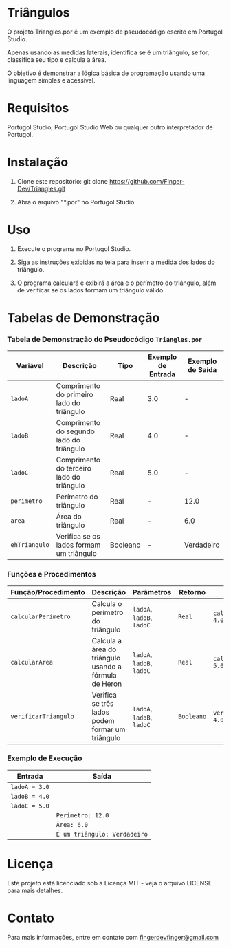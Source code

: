 # Triângulos

O projeto Triangles.por é um exemplo de pseudocódigo escrito em Portugol Studio. 

Apenas usando as medidas laterais, identifica se é um triângulo, se for, classifica seu tipo e calcula a área.

O objetivo é demonstrar a lógica básica de programação usando uma linguagem simples e acessível.

# Requisitos

Portugol Studio, Portugol Studio Web ou qualquer outro interpretador de Portugol.

# Instalação

1. Clone este repositório: git clone https://github.com/Finger-Dev/Triangles.git

2. Abra o arquivo "*.por" no Portugol Studio

# Uso

1. Execute o programa no Portugol Studio.

2. Siga as instruções exibidas na tela para inserir a medida dos lados do triângulo.

3. O programa calculará e exibirá a área e o perímetro do triângulo, além de verificar se os lados formam um triângulo válido.


# Tabelas de Demonstração 


### Tabela de Demonstração do Pseudocódigo `Triangles.por`


| Variável       | Descrição                                   | Tipo     | Exemplo de Entrada | Exemplo de Saída |
|----------------|---------------------------------------------|----------|--------------------|------------------|
| `ladoA`        | Comprimento do primeiro lado do triângulo   | Real     | 3.0                | -                |
| `ladoB`        | Comprimento do segundo lado do triângulo    | Real     | 4.0                | -                |
| `ladoC`        | Comprimento do terceiro lado do triângulo   | Real     | 5.0                | -                |
| `perimetro`    | Perímetro do triângulo                      | Real     | -                  | 12.0             |
| `area`         | Área do triângulo                           | Real     | -                  | 6.0              |
| `ehTriangulo`  | Verifica se os lados formam um triângulo    | Booleano | -                  | Verdadeiro       |


### Funções e Procedimentos


| Função/Procedimento | Descrição                                                                 | Parâmetros                | Retorno     | Exemplo de Uso                          |
|---------------------|---------------------------------------------------------------------------|---------------------------|-------------|-----------------------------------------|
| `calcularPerimetro` | Calcula o perímetro do triângulo                                          | `ladoA`, `ladoB`, `ladoC` | `Real`      | `calcularPerimetro(3.0, 4.0, 5.0)`      |
| `calcularArea`      | Calcula a área do triângulo usando a fórmula de Heron                     | `ladoA`, `ladoB`, `ladoC` | `Real`      | `calcularArea(3.0, 4.0, 5.0)`           |
| `verificarTriangulo`| Verifica se três lados podem formar um triângulo                          | `ladoA`, `ladoB`, `ladoC` | `Booleano`  | `verificarTriangulo(3.0, 4.0, 5.0)`     |


### Exemplo de Execução


| Entrada           | Saída                                  |
|-------------------|----------------------------------------|
| `ladoA = 3.0`     |                                        |
| `ladoB = 4.0`     |                                        |
| `ladoC = 5.0`     |                                        |
|                   | `Perímetro: 12.0`                      |
|                   | `Área: 6.0`                            |
|                   | `É um triângulo: Verdadeiro`           |



# Licença

Este projeto está licenciado sob a Licença MIT - veja o arquivo LICENSE para mais detalhes.

# Contato

Para mais informações, entre em contato com fingerdevfinger@gmail.com
